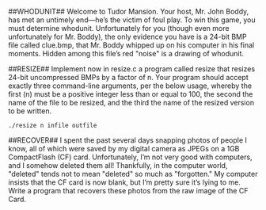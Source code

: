 ##WHODUNIT##
Welcome to Tudor Mansion. Your host, Mr. John Boddy, has met an untimely end—he’s the victim of foul play. To win this game, you must determine whodunit.
Unfortunately for you (though even more unfortunately for Mr. Boddy), the only evidence you have is a 24-bit BMP file called clue.bmp,  that Mr. Boddy whipped up on his computer in his final moments. Hidden among this file’s red "noise" is a drawing of whodunit.

##RESIZE##
Implement now in resize.c a program called resize that resizes 24-bit uncompressed BMPs by a factor of n. Your program should accept exactly three command-line arguments, per the below usage, whereby the first (n) must be a positive integer less than or equal to 100, the second the name of the file to be resized, and the third the name of the resized version to be written.
<pre><code>./resize n infile outfile</code></pre>

##RECOVER##
I spent the past several days snapping photos of people I know, all of which were saved by my digital camera as JPEGs on a 1GB CompactFlash (CF) card. Unfortunately, I’m not very good with computers, and I somehow deleted them all! Thankfully, in the computer world, "deleted" tends not to mean "deleted" so much as "forgotten." My computer insists that the CF card is now blank, but I’m pretty sure it’s lying to me. Write a program that recovers these photos from the raw image of the CF Card.
